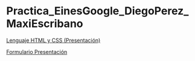 # Practica_EinesGoogle_DiegoPerez_MaxiEscribano

[Lenguaje HTML y CSS (Presentación)](https://docs.google.com/presentation/d/1_-Ufi0ZoDDaVEFI39Z2wPsCWlwSvnX7BbM0LtATep6E/edit?usp=sharing)

[Formulario Presentación](https://docs.google.com/forms/d/e/1FAIpQLScWjN8pHTZRFkHcRUXP6GSw2k7HM8IElABQW8HEAj_w23plhw/viewform?usp=header)
